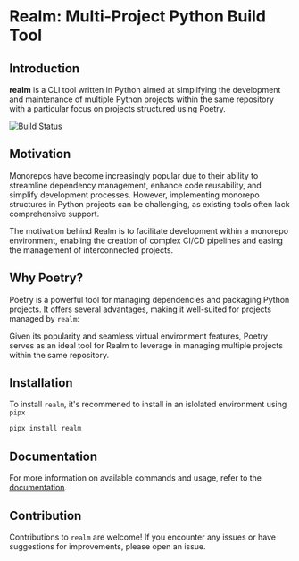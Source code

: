 # Realm: Multi-Project Python Build Tool

## Introduction
**realm** is a CLI tool written in Python aimed at simplifying the development and maintenance of multiple Python projects within the same repository with a particular focus on projects structured using Poetry.

[![Build Status](https://github.com/orlevii/realm/actions/workflows/build.yml/badge.svg?branch=main)](https://github.com/orlevii/realm/actions/workflows/build.yml?query=branch%3Amain)

## Motivation

Monorepos have become increasingly popular due to their ability to streamline dependency management, enhance code reusability, and simplify development processes. However, implementing monorepo structures in Python projects can be challenging, as existing tools often lack comprehensive support.

The motivation behind Realm is to facilitate development within a monorepo environment, enabling the creation of complex CI/CD pipelines and easing the management of interconnected projects.

## Why Poetry?
Poetry is a powerful tool for managing dependencies and packaging Python projects. It offers several advantages, making it well-suited for projects managed by `realm`:

Given its popularity and seamless virtual environment features, Poetry serves as an ideal tool for Realm to leverage in managing multiple projects within the same repository.

## Installation
To install `realm`, it's recommened to install in an islolated environment using `pipx`

```bash
pipx install realm
```

## Documentation
For more information on available commands and usage, refer to the [documentation](https://orlevii.github.io/realm/).

## Contribution
Contributions to `realm` are welcome! If you encounter any issues or have suggestions for improvements, please open an issue.
